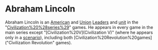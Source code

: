 # Abraham Lincoln

Abraham Lincoln is an [American](American) and [Union](Union) [Leaders](leader) and [unit](unit) in the "[Civilization%20%28series%29](Civilization)" games. He appears in every game in the main series except "[Civilization%20V](Civilization V)" (where he appears only in a [scenario](scenario)), including both [Civilization%20Revolution%20games]("Civilization Revolution" games).